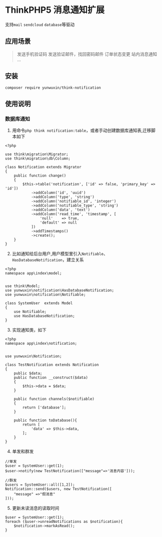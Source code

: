 # ThinkPHP5 消息通知扩展

支持`mail` `sendcloud` `database`等驱动

## 应用场景

> 发送手机验证码
> 发送验证邮件，找回密码邮件
> 订单状态变更
> 站内消息通知
> ...

## 安装
```
composer require yunwuxin/think-notification
```

## 使用说明
### 数据库通知
1. 用命令`php think notification:table`，或者手动创建数据库通知表,迁移脚本如下

```
<?php

use think\migration\Migrator;
use think\migration\db\Column;

class Notification extends Migrator
{
    public function change()
    {
        $this->table('notification', ['id' => false, 'primary_key' => 'id'])
            ->addColumn('id', 'uuid')
            ->addColumn('type', 'string')
            ->addColumn('notifiable_id', 'integer')
            ->addColumn('notifiable_type', 'string')
            ->addColumn('data', 'text')
            ->addColumn('read_time', 'timestamp', [
                'null'    => true,
                'default' => null
            ])
            ->addTimestamps()
            ->create();
    }
}

```
2. 比如通知给后台用户,用户模型里引入`Notifiable`、`HasDatabaseNotification`，建立关系

```
<?php
namespace app\index\model;


use think\Model;
use yunwuxin\notification\HasDatabaseNotification;
use yunwuxin\notification\Notifiable;

class SystemUser  extends Model
{
    use Notifiable;
    use HasDatabaseNotification;
}
```
3. 实现通知类，如下

```
<?php
namespace app\index\notification;


use yunwuxin\Notification;

class TestNotification extends Notification
{
    public $data;
    public function __construct($data)
    {
        $this->data = $data;
    }

    public function channels($notifiable)
    {
        return ['database'];
    }

    public function toDatabase(){
        return [
            'data' => $this->data,
        ];
    }
}
```
4. 单发和群发

```
//单发
$user = SystemUser::get(1);
$user->notify(new TestNotification(["message"=>'消息内容']));

//群发
$users = SystemUser::all([1,2]);
Notification::send($users, new TestNotification([
    "message" =>"假消息"
]));
```

5. 更新未读消息的读取时间

```
$user = SystemUser::get(1);
foreach ($user->unreadNotifications as $notification){
    $notification->markAsRead();
}
```
